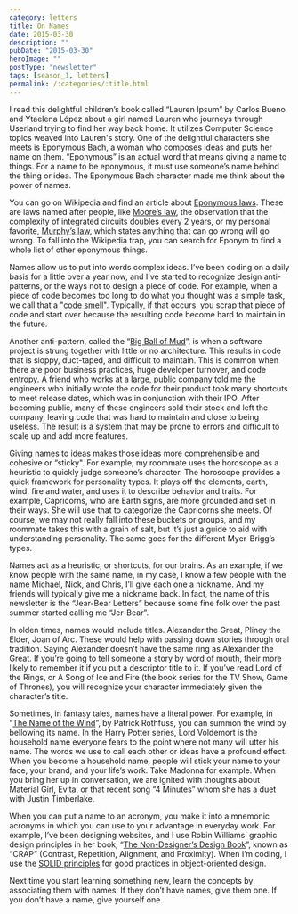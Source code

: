 ```yaml
---
category: letters
title: On Names
date: 2015-03-30
description: ""
pubDate: "2015-03-30"
heroImage: ""
postType: "newsletter"
tags: [season_1, letters]
permalink: /:categories/:title.html
---
```




I read this delightful children’s book called “Lauren Ipsum” by Carlos Bueno and Ytaelena López about a girl named Lauren who journeys through Userland trying to find her way back home. It utilizes Computer Science topics weaved into Lauren's story. One of the delightful characters she meets is Eponymous Bach, a woman who composes ideas and puts her name on them. “Eponymous” is an actual word that means giving a name to things. For a name to be eponymous, it must use someone’s name behind the thing or idea. The Eponymous Bach character made me think about the power of names.

You can go on Wikipedia and find an article about [Eponymous laws](https://en.wikipedia.org/wiki/List_of_eponymous_laws). These are laws named after people, like [Moore’s law](https://en.wikipedia.org/wiki/Moore%27s_law), the observation that the complexity of integrated circuits doubles every 2 years, or my personal favorite, [Murphy’s law](https://en.wikipedia.org/wiki/Murphy%27s_law), which states anything that can go wrong will go wrong. To fall into the Wikipedia trap, you can search for Eponym to find a whole list of other eponymous things.

Names allow us to put into words complex ideas. I’ve been coding on a daily basis for a little over a year now, and I’ve started to recognize design anti-patterns, or the ways not to design a piece of code. For example, when a piece of code becomes too long to do what you thought was a simple task, we call that a "[code smell](https://en.wikipedia.org/wiki/Code_smell)". Typically, if that occurs, you scrap that piece of code and start over because the resulting code become hard to maintain in the future.

Another anti-pattern, called the “[Big Ball of Mud](https://www.laputan.org/mud/)”, is when a software project is strung together with little or no architecture. This results in code that is sloppy, duct-taped, and difficult to maintain. This is common when there are poor business practices, huge developer turnover, and code entropy. A friend who works at a large, public company told me the engineers who initially wrote the code for their product took many shortcuts to meet release dates, which was in conjunction with their IPO. After becoming public, many of these engineers sold their stock and left the company, leaving code that was hard to maintain and close to being useless. The result is a system that may be prone to errors and difficult to scale up and add more features.

Giving names to ideas makes those ideas more comprehensible and cohesive or “sticky". For example, my roommate uses the horoscope as a heuristic to quickly judge someone’s character. The horoscope provides a quick framework for personality types. It plays off the elements, earth, wind, fire and water, and uses it to describe behavior and traits. For example, Capricorns, who are Earth signs, are more grounded and set in their ways. She will use that to categorize the Capricorns she meets. Of course, we may not really fall into these buckets or groups, and my roommate takes this with a grain of salt, but it’s just a guide to aid with understanding personality. The same goes for the different Myer-Brigg’s types.

Names act as a heuristic, or shortcuts, for our brains. As an example, if we know people with the same name, in my case, I know a few people with the name Michael, Nick, and Chris, I’ll give each one a nickname. And my friends will typically give me a nickname back. In fact, the name of this newsletter is the “Jear-Bear Letters” because some fine folk over the past summer started calling me “Jer-Bear”.

In olden times, names would include titles. Alexander the Great, Pliney the Elder, Joan of Arc. These would help with passing down stories through oral tradition. Saying Alexander doesn’t have the same ring as Alexander the Great. If you’re going to tell someone a story by word of mouth, their more likely to remember it if you put a descriptor title to it. If you’ve read Lord of the Rings, or A Song of Ice and Fire (the book series for the TV Show, Game of Thrones), you will recognize your character immediately given the character’s title.

Sometimes, in fantasy tales, names have a literal power. For example, in “[The Name of the Wind](https://www.amazon.com/The-Name-Wind-Kingkiller-Chronicle/dp/0756404746)”, by Patrick Rothfuss, you can summon the wind by bellowing its name. In the Harry Potter series, Lord Voldemort is the household name everyone fears to the point where not many will utter his name. The words we use to call each other or ideas have a profound effect. When you become a household name, people will stick your name to your face, your brand, and your life’s work. Take Madonna for example. When you bring her up in conversation, we are ignited with thoughts about Material Girl, Evita, or that recent song “4 Minutes” whom she has a duet with Justin Timberlake.

When you can put a name to an acronym, you make it into a mnemonic acronyms in which you  can use to your advantage in everyday work. For example, I’ve been designing websites, and I use Robin Williams’ graphic design principles in her book, “[The Non-Designer’s Design Book](https://www.amazon.com/Non-Designers-Design-Book-4th/dp/0133966151/)”, known as “CRAP” (Contrast, Repetition, Alignment, and Proximity). When I’m coding, I use the [SOLID principles](https://en.wikipedia.org/wiki/SOLID_%28object-oriented_design%29) for good practices in object-oriented design.

Next time you start learning something new, learn the concepts by associating them with names. If they don’t have names, give them one. If you don’t have a name, give yourself one.
